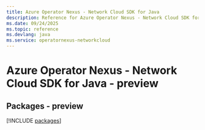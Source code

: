 ```yaml
---
title: Azure Operator Nexus - Network Cloud SDK for Java
description: Reference for Azure Operator Nexus - Network Cloud SDK for Java
ms.date: 09/24/2025
ms.topic: reference
ms.devlang: java
ms.service: operatornexus-networkcloud
---
```

# Azure Operator Nexus - Network Cloud SDK for Java - preview
## Packages - preview
[!INCLUDE [packages](operator-nexus---network-cloud-index.md)]